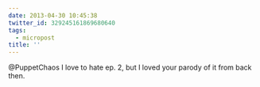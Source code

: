 ```yaml
---
date: 2013-04-30 10:45:38
twitter_id: 329245161869680640
tags:
  - micropost
title: ''
---
```


@PuppetChaos I love to hate ep. 2, but I loved your parody of it from back then.
